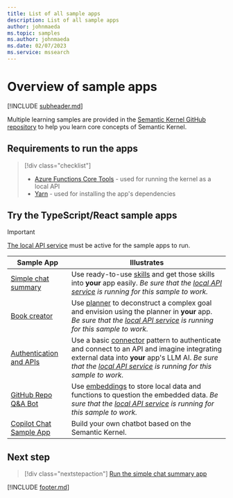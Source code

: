```yaml
---
title: List of all sample apps
description: List of all sample apps
author: johnmaeda
ms.topic: samples
ms.author: johnmaeda
ms.date: 02/07/2023
ms.service: mssearch
---
```

# Overview of sample apps 

[!INCLUDE [subheader.md](../includes/pat_medium.md)]

Multiple learning samples are provided in the [Semantic Kernel GitHub repository](https://github.com/microsoft/semantic-kernel/tree/main/samples) to help you learn core concepts of Semantic Kernel.

## Requirements to run the apps

> [!div class="checklist"]
> * [Azure Functions Core Tools](/azure/azure-functions/functions-run-local) - used for running the kernel as a local API
> * [Yarn](https://yarnpkg.com/getting-started/install) - used for installing the app's dependencies

## Try the TypeScript/React sample apps

> [!IMPORTANT]
> [The local API service](/semantic-kernel/samples/localapiservice) must be active for the sample apps to run.

| Sample App | Illustrates |
|---|---|
| [Simple chat summary](/semantic-kernel/samples/simplechatsummary) | Use ready-to-use [skills](/semantic-kernel/concepts-sk/skills) and get those skills into **your** app easily. _Be sure that the [local API service](/semantic-kernel/samples/localapiservice) is running for this sample to work._ |
| [Book creator](/semantic-kernel/samples/bookcreator) | Use [planner](/semantic-kernel/concepts-sk/planner) to deconstruct a complex goal and envision using the planner in **your** app. _Be sure that the [local API service](/semantic-kernel/samples/localapiservice) is running for this sample to work._ |
| [Authentication and APIs](/semantic-kernel/samples/authapi) | Use a basic [connector](/semantic-kernel/concepts-sk/connectors) pattern to authenticate and connect to an API and imagine integrating external data into **your** app's LLM AI. _Be sure that the [local API service](/semantic-kernel/samples/localapiservice) is running for this sample to work._ |
| [GitHub Repo Q&A Bot](/semantic-kernel/samples/githubrepoqabot) | Use [embeddings](/semantic-kernel/concepts-ai/embeddings) to store local data and functions to question the embedded data. _Be sure that the [local API service](/semantic-kernel/samples/localapiservice) is running for this sample to work._ |
| [Copilot Chat Sample App](/semantic-kernel/samples/copilotchat) | Build your own chatbot based on the Semantic Kernel. |

## Next step

> [!div class="nextstepaction"]
> [Run the simple chat summary app](/semantic-kernel/samples/simplechatsummary)

[!INCLUDE [footer.md](../includes/footer.md)]
